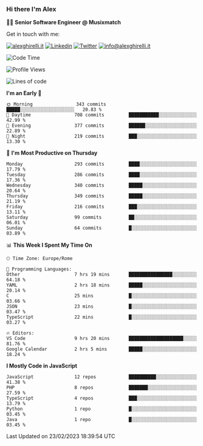 ### Hi there I'm Alex

👨‍💻 __Senior Software Engineer @ Musixmatch__

Get in touch with me:

[![alexghirelli.it](https://img.shields.io/static/v1?label=alexghirelli.it&message=%20&color=red&logo=&style=flat-square&logoColor=white)](https://www.alexghirelli.it/)
[![Linkedin](https://img.shields.io/static/v1?label=Linkedin&message=%20&color=blue&logo=Linkedin&style=flat-square&logoColor=white)](https://linkedin.com/in/alexghirelli)
[![Twitter](https://img.shields.io/static/v1?label=Twitter&message=%20&color=blue&logo=Twitter&style=flat-square&logoColor=white)](https://twitter.com/alexGhirelli)
[![info@alexghirelli.it](https://img.shields.io/static/v1?label=info@alexghirelli.it&message=%20&color=red&logo=gmail&style=flat-square&logoColor=white)](mailto:info@alexghirelli.it)

<!--START_SECTION:waka-->
![Code Time](http://img.shields.io/badge/Code%20Time-7%2C342%20hrs%2018%20mins-blue)

![Profile Views](http://img.shields.io/badge/Profile%20Views-3-blue)

![Lines of code](https://img.shields.io/badge/From%20Hello%20World%20I%27ve%20Written-11.6%20million%20lines%20of%20code-blue)

**I'm an Early 🐤** 

```text
🌞 Morning                343 commits         █████░░░░░░░░░░░░░░░░░░░░   20.83 % 
🌆 Daytime                708 commits         ███████████░░░░░░░░░░░░░░   42.99 % 
🌃 Evening                377 commits         ██████░░░░░░░░░░░░░░░░░░░   22.89 % 
🌙 Night                  219 commits         ███░░░░░░░░░░░░░░░░░░░░░░   13.30 % 
```
📅 **I'm Most Productive on Thursday** 

```text
Monday                   293 commits         ████░░░░░░░░░░░░░░░░░░░░░   17.79 % 
Tuesday                  286 commits         ████░░░░░░░░░░░░░░░░░░░░░   17.36 % 
Wednesday                340 commits         █████░░░░░░░░░░░░░░░░░░░░   20.64 % 
Thursday                 349 commits         █████░░░░░░░░░░░░░░░░░░░░   21.19 % 
Friday                   216 commits         ███░░░░░░░░░░░░░░░░░░░░░░   13.11 % 
Saturday                 99 commits          ██░░░░░░░░░░░░░░░░░░░░░░░   06.01 % 
Sunday                   64 commits          █░░░░░░░░░░░░░░░░░░░░░░░░   03.89 % 
```


📊 **This Week I Spent My Time On** 

```text
🕑︎ Time Zone: Europe/Rome

💬 Programming Languages: 
Other                    7 hrs 19 mins       ████████████████░░░░░░░░░   64.18 % 
YAML                     2 hrs 18 mins       █████░░░░░░░░░░░░░░░░░░░░   20.14 % 
C                        25 mins             █░░░░░░░░░░░░░░░░░░░░░░░░   03.66 % 
JSON                     23 mins             █░░░░░░░░░░░░░░░░░░░░░░░░   03.47 % 
TypeScript               22 mins             █░░░░░░░░░░░░░░░░░░░░░░░░   03.27 % 

🔥 Editors: 
VS Code                  9 hrs 20 mins       ████████████████████░░░░░   81.76 % 
Google Calendar          2 hrs 5 mins        █████░░░░░░░░░░░░░░░░░░░░   18.24 % 
```

**I Mostly Code in JavaScript** 

```text
JavaScript               12 repos            ██████████░░░░░░░░░░░░░░░   41.38 % 
PHP                      8 repos             ███████░░░░░░░░░░░░░░░░░░   27.59 % 
TypeScript               4 repos             ███░░░░░░░░░░░░░░░░░░░░░░   13.79 % 
Python                   1 repo              █░░░░░░░░░░░░░░░░░░░░░░░░   03.45 % 
Java                     1 repo              █░░░░░░░░░░░░░░░░░░░░░░░░   03.45 % 
```




 Last Updated on 23/02/2023 18:39:54 UTC
<!--END_SECTION:waka-->
